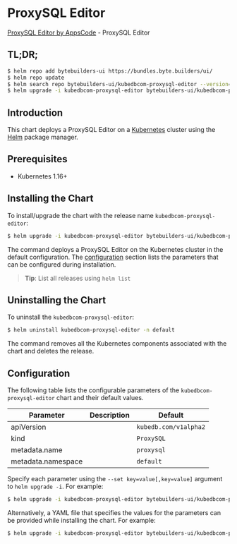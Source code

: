 # ProxySQL Editor

[ProxySQL Editor by AppsCode](https://byte.builders) - ProxySQL Editor

## TL;DR;

```bash
$ helm repo add bytebuilders-ui https://bundles.byte.builders/ui/
$ helm repo update
$ helm search repo bytebuilders-ui/kubedbcom-proxysql-editor --version=v0.4.8
$ helm upgrade -i kubedbcom-proxysql-editor bytebuilders-ui/kubedbcom-proxysql-editor -n default --create-namespace --version=v0.4.8
```

## Introduction

This chart deploys a ProxySQL Editor on a [Kubernetes](http://kubernetes.io) cluster using the [Helm](https://helm.sh) package manager.

## Prerequisites

- Kubernetes 1.16+

## Installing the Chart

To install/upgrade the chart with the release name `kubedbcom-proxysql-editor`:

```bash
$ helm upgrade -i kubedbcom-proxysql-editor bytebuilders-ui/kubedbcom-proxysql-editor -n default --create-namespace --version=v0.4.8
```

The command deploys a ProxySQL Editor on the Kubernetes cluster in the default configuration. The [configuration](#configuration) section lists the parameters that can be configured during installation.

> **Tip**: List all releases using `helm list`

## Uninstalling the Chart

To uninstall the `kubedbcom-proxysql-editor`:

```bash
$ helm uninstall kubedbcom-proxysql-editor -n default
```

The command removes all the Kubernetes components associated with the chart and deletes the release.

## Configuration

The following table lists the configurable parameters of the `kubedbcom-proxysql-editor` chart and their default values.

|     Parameter      | Description |             Default              |
|--------------------|-------------|----------------------------------|
| apiVersion         |             | <code>kubedb.com/v1alpha2</code> |
| kind               |             | <code>ProxySQL</code>            |
| metadata.name      |             | <code>proxysql</code>            |
| metadata.namespace |             | <code>default</code>             |


Specify each parameter using the `--set key=value[,key=value]` argument to `helm upgrade -i`. For example:

```bash
$ helm upgrade -i kubedbcom-proxysql-editor bytebuilders-ui/kubedbcom-proxysql-editor -n default --create-namespace --version=v0.4.8 --set apiVersion=kubedb.com/v1alpha2
```

Alternatively, a YAML file that specifies the values for the parameters can be provided while
installing the chart. For example:

```bash
$ helm upgrade -i kubedbcom-proxysql-editor bytebuilders-ui/kubedbcom-proxysql-editor -n default --create-namespace --version=v0.4.8 --values values.yaml
```
